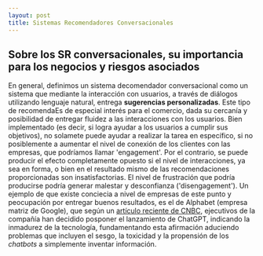 ```yaml
---
layout: post
title: Sistemas Recomendadores Conversacionales 
---
```


## Sobre los SR conversacionales, su importancia para los negocios y riesgos asociados

En general, definimos un sistema decomendador conversacional como un sistema que mediante la interacción con usuarios, a través de diálogos utilizando lenguaje natural, entrega **sugerencias personalizadas**. Este tipo de recomendaEs de especial interés para el comercio, dada su cercanía y posibilidad de entregar fluidez a las interacciones con los usuarios. Bien implementado (es decir, si logra ayudar a los usuarios a cumplir sus objetivos), no solamete puede ayudar a realizar la tarea en específico, si no posiblemente a aumentar el nivel de conexión de los clientes con las empresas, que podríamos llamar 'engagement'. Por el contrario, se puede producir el efecto completamente opuesto si el nivel de interacciones, ya sea en forma, o bien en el resultado mismo de las recomendaciones proporcionadas son insatisfactorias. El nivel de frustración que podría producirse podría generar malestar y desconfianza ('disengagement'). Un ejemplo de que existe conciecia a nivel de empresas de este punto y peocupación por entregar buenos resultados, es el de Alphabet (empresa matriz de Google), que según un [artículo reciente de CNBC](https://www.cnbc.com/2022/12/13/google-execs-warn-of-reputational-risk-with-chatgbt-like-tool.html), ejecutivos de la compañía han decidido posponer el lanzamiento de ChatGPT, indicando la inmadurez de la tecnología, fundamentando esta afirmación  aduciendo problemas que incluyen el sesgo, la toxicidad y la propensión de los *chatbots* a simplemente inventar información.


